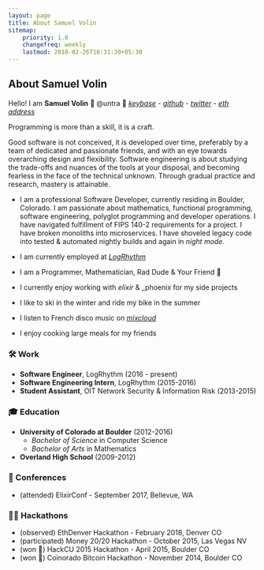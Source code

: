 ```yaml
---
layout: page
title: About Samuel Volin
sitemap:
    priority: 1.0
    changefreq: weekly
    lastmod: 2018-02-26T16:31:30+05:30
---
```

## About Samuel Volin
Hello! I am **Samuel Volin**
💎 @untra 💎 [_keybase_](https://keybase.io/untra) - [_github_](https://github.com/untra) - [_twitter_](https://twitter.com/untra) - [_eth address_](https://etherscan.io/address/0x0570b8f2ee4dc8b710bf0c18269b3902857cfdca)

Programming is more than a skill, it is a craft.

Good software is not conceived, it is developed over time, preferably by a team of dedicated and passionate friends, and with an eye towards overarching design and flexibility. Software engineering is about studying the trade-offs and nuances of the tools at your disposal, and becoming fearless in the face of the technical unknown. Through gradual practice and research, mastery is attainable.

* I am a professional Software Developer, currently residing in Boulder, Colorado. I am passionate about mathematics, functional programming, software engineering, polyglot programming and developer operations. I have navigated fulfillment of FIPS 140-2 requirements for a project. I have broken monoliths into microservices. I have shoveled legacy code into tested & automated nightly builds and again in _night mode_.

* I am currently employed at [_LogRhythm_](https://logrhythm.com/)
* I am a Programmer, Mathematician, Rad Dude & Your Friend 💙
* I currently enjoy working with _elixir_ & _phoenix for my side projects

* I like to ski in the winter and ride my bike in the summer
* I listen to French disco music on [_mixcloud_](https://www.mixcloud.com/untra/)
* I enjoy cooking large meals for my friends

### 🛠️ Work
*  **Software Engineer**, LogRhythm (2016 - present)
*  **Software Engineering Intern**, LogRhythm (2015-2016)
*  **Student Assistant**, OIT Network Security & Information Risk (2013-2015)

### 🎓 Education
* **University of Colorado at Boulder** (2012-2016)
  * _Bachelor of Science_ in Computer Science
  * _Bachelor of Arts_ in Mathematics
* **Overland High School** (2009-2012)

### 🏨 Conferences
* (attended) ElixirConf - September 2017, Bellevue, WA

### 👨‍💻 Hackathons
* (observed) EthDenver Hackathon - February 2018, Denver CO
* (participated) Money 20/20 Hackathon - October 2015, Las Vegas NV
* (won 🥈) HackCU 2015 Hackathon - April 2015, Boulder CO
* (won 🥉) Coinorado Bitcoin Hackathon - November 2014, Boulder CO